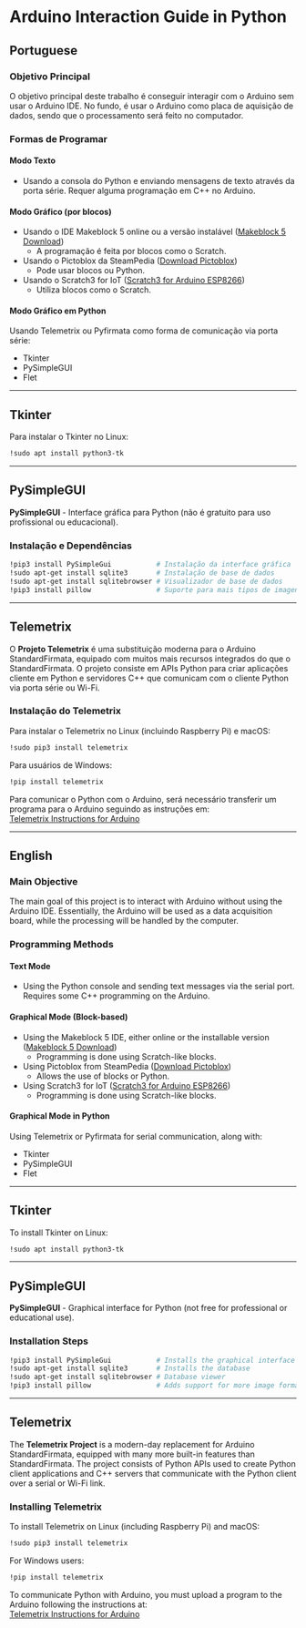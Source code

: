 # Arduino Interaction Guide in Python

## Portuguese

### Objetivo Principal
O objetivo principal deste trabalho é conseguir interagir com o Arduino sem usar o Arduino IDE. No fundo, é usar o Arduino como placa de aquisição de dados, sendo que o processamento será feito no computador.

### Formas de Programar

#### Modo Texto
- Usando a consola do Python e enviando mensagens de texto através da porta série. Requer alguma programação em C++ no Arduino.

#### Modo Gráfico (por blocos)
- Usando o IDE Makeblock 5 online ou a versão instalável ([Makeblock 5 Download](https://mblock.makeblock.com/en/download/))
  - A programação é feita por blocos como o Scratch.
- Usando o Pictoblox da SteamPedia ([Download Pictoblox](https://thestempedia.com/product/pictoblox/download-pictoblox/?srsltid=AfmBOooYXyUIbJEarqKEskAzFW4EOpinY3Kp4YHRrTF6BX2xIY14gcP9))
  - Pode usar blocos ou Python.
- Usando o Scratch3 for IoT ([Scratch3 for Arduino ESP8266](https://github.com/labF212/Scratch3-for-Arduino-ESP8266))
  - Utiliza blocos como o Scratch.

#### Modo Gráfico em Python
Usando Telemetrix ou Pyfirmata como forma de comunicação via porta série:
- Tkinter
- PySimpleGUI
- Flet

---

## Tkinter
Para instalar o Tkinter no Linux:

```bash
!sudo apt install python3-tk
```

---

## PySimpleGUI
**PySimpleGUI** - Interface gráfica para Python (não é gratuito para uso profissional ou educacional).

### Instalação e Dependências

```bash
!pip3 install PySimpleGui           # Instalação da interface gráfica
!sudo apt-get install sqlite3       # Instalação de base de dados
!sudo apt-get install sqlitebrowser # Visualizador de base de dados
!pip3 install pillow                # Suporte para mais tipos de imagens no PySimpleGui
```

---

## Telemetrix
O **Projeto Telemetrix** é uma substituição moderna para o Arduino StandardFirmata, equipado com muitos mais recursos integrados do que o StandardFirmata. O projeto consiste em APIs Python para criar aplicações cliente em Python e servidores C++ que comunicam com o cliente Python via porta série ou Wi-Fi.

### Instalação do Telemetrix

Para instalar o Telemetrix no Linux (incluindo Raspberry Pi) e macOS:

```bash
!sudo pip3 install telemetrix
```

Para usuários de Windows:

```bash
!pip install telemetrix
```

Para comunicar o Python com o Arduino, será necessário transferir um programa para o Arduino seguindo as instruções em:  
[Telemetrix Instructions for Arduino](https://mryslab.github.io/telemetrix/telemetrix4arduino/)

---

## English

### Main Objective
The main goal of this project is to interact with Arduino without using the Arduino IDE. Essentially, the Arduino will be used as a data acquisition board, while the processing will be handled by the computer.

### Programming Methods

#### Text Mode
- Using the Python console and sending text messages via the serial port. Requires some C++ programming on the Arduino.

#### Graphical Mode (Block-based)
- Using the Makeblock 5 IDE, either online or the installable version ([Makeblock 5 Download](https://mblock.makeblock.com/en/download/))
  - Programming is done using Scratch-like blocks.
- Using Pictoblox from SteamPedia ([Download Pictoblox](https://thestempedia.com/product/pictoblox/download-pictoblox/?srsltid=AfmBOooYXyUIbJEarqKEskAzFW4EOpinY3Kp4YHRrTF6BX2xIY14gcP9))
  - Allows the use of blocks or Python.
- Using Scratch3 for IoT ([Scratch3 for Arduino ESP8266](https://github.com/labF212/Scratch3-for-Arduino-ESP8266))
  - Programming is done using Scratch-like blocks.

#### Graphical Mode in Python
Using Telemetrix or Pyfirmata for serial communication, along with:
- Tkinter
- PySimpleGUI
- Flet

---

## Tkinter
To install Tkinter on Linux:

```bash
!sudo apt install python3-tk
```

---

## PySimpleGUI
**PySimpleGUI** - Graphical interface for Python (not free for professional or educational use).

### Installation Steps

```bash
!pip3 install PySimpleGui           # Installs the graphical interface
!sudo apt-get install sqlite3       # Installs the database
!sudo apt-get install sqlitebrowser # Database viewer
!pip3 install pillow                # Adds support for more image formats to PySimpleGui
```

---

## Telemetrix
The **Telemetrix Project** is a modern-day replacement for Arduino StandardFirmata, equipped with many more built-in features than StandardFirmata. The project consists of Python APIs used to create Python client applications and C++ servers that communicate with the Python client over a serial or Wi-Fi link.

### Installing Telemetrix

To install Telemetrix on Linux (including Raspberry Pi) and macOS:

```bash
!sudo pip3 install telemetrix
```

For Windows users:

```bash
!pip install telemetrix
```

To communicate Python with Arduino, you must upload a program to the Arduino following the instructions at:  
[Telemetrix Instructions for Arduino](https://mryslab.github.io/telemetrix/telemetrix4arduino/)
















